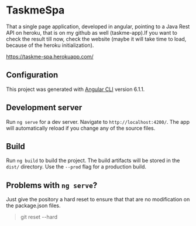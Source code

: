 # TaskmeSpa

That a single page application, developed in angular, pointing to a Java Rest API on heroku, that is on my github as well (taskme-app).If you want to check the result till now, check the website (maybe it will take time to load, because of the heroku initialization).

https://taskme-spa.herokuapp.com/


## Configuration
This project was generated with [Angular CLI](https://github.com/angular/angular-cli) version 6.1.1.

## Development server

Run `ng serve` for a dev server. Navigate to `http://localhost:4200/`. The app will automatically reload if you change any of the source files.


## Build

Run `ng build` to build the project. The build artifacts will be stored in the `dist/` directory. Use the `--prod` flag for a production build.

## Problems with `ng serve`?
Just give the pository a hard reset to ensure that that are no modification on the package.json files.
> git reset --hard
